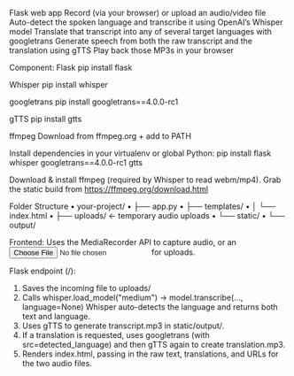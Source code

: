 Flask web app
Record (via your browser) or upload an audio/video file
Auto-detect the spoken language and transcribe it using OpenAI’s Whisper model
Translate that transcript into any of several target languages with googletrans
Generate speech from both the raw transcript and the translation using gTTS
Play back those MP3s in your browser

Component:
Flask	 pip install flask

Whisper	 pip install whisper

googletrans	 pip install googletrans==4.0.0-rc1

gTTS	 pip install gtts

ffmpeg	 Download from ffmpeg.org + add to PATH


Install dependencies in your virtualenv or global Python:
pip install flask whisper googletrans==4.0.0-rc1 gtts

Download & install ffmpeg (required by Whisper to read webm/mp4).
Grab the static build from https://ffmpeg.org/download.html


Folder Structure
•	your-project/
•	├── app.py
•	├── templates/
•	│   └── index.html
•	├── uploads/           ← temporary audio uploads
•	└── static/
•	    └── output/ 


Frontend:
Uses the MediaRecorder API to capture audio, or an <input type="file"> for uploads.

Flask endpoint (/):
1.	Saves the incoming file to uploads/
2.	Calls whisper.load_model("medium") → model.transcribe(..., language=None)
    Whisper auto-detects the language and returns both text and language.
3.	Uses gTTS to generate transcript.mp3 in static/output/.
4.	If a translation is requested, uses googletrans (with src=detected_language) and then gTTS again to create translation.mp3.
5.	Renders index.html, passing in the raw text, translations, and URLs for the two audio files.

